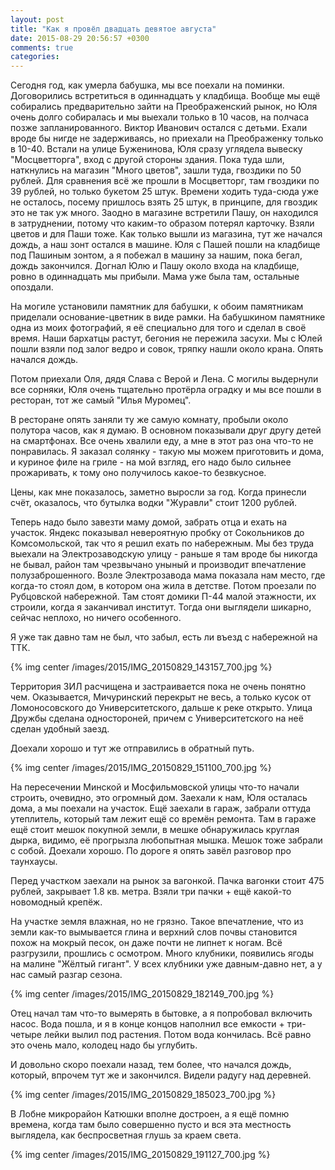 ```yaml
---
layout: post
title: "Как я провёл двадцать девятое августа"
date: 2015-08-29 20:56:57 +0300
comments: true
categories: 
---
```

Сегодня год, как умерла бабушка, мы все поехали на поминки. Договорились встретиться в одиннадцать у кладбища. Вообще мы ещё собирались предварительно зайти на Преображенский рынок, но Юля очень долго собиралась и мы выехали только в 10 часов, на полчаса позже запланированного. Виктор Иванович остался с детьми. Ехали вроде бы нигде не задерживаясь, но приехали на Преображенку только в 10-40. Встали на улице Буженинова, Юля сразу углядела вывеску "Мосцветторга", вход с другой стороны здания. Пока туда шли, наткнулись на магазин "Много цветов", зашли туда, гвоздики по 50 рублей. Для сравнения всё же прошли в Мосцветторг, там гвоздики по 39 рублей, но только букетом 25 штук. Времени ходить туда-сюда уже не осталось, посему пришлось взять 25 штук, в принципе, для гвоздик это не так уж много. Заодно в магазине встретили Пашу, он находился в затруднении, потому что каким-то образом потерял карточку. Взяли цветов и для Паши тоже. Как только вышли из магазина, тут же начался дождь, а наш зонт остался в машине. Юля с Пашей пошли на кладбище под Пашиным зонтом, а я побежал в машину за нашим, пока бегал, дождь закончился. Догнал Юлю и Пашу около входа на кладбище, ровно в одиннадцать мы прибыли. Мама уже была там, остальные опоздали.

На могиле установили памятник для бабушки, к обоим памятникам приделали основание-цветник в виде рамки. На бабушкином памятнике одна из моих фотографий, я её специально для того и сделал в своё время. Наши бархатцы растут, бегония не пережила засухи. Мы с Юлей пошли взяли под залог ведро и совок, тряпку нашли около крана. Опять начался дождь.

Потом приехали Оля, дядя Слава с Верой и Лена. С могилы выдернули все сорняки, Юля очень тщательно протёрла оградку и мы все пошли в ресторан, тот же самый "Илья Муромец".

В ресторане опять заняли ту же самую комнату, пробыли около полутора часов, как я думаю. В основном показывали друг другу детей на смартфонах. Все очень хвалили еду, а мне в этот раз она что-то не понравилась. Я заказал солянку - такую мы можем приготовить и дома, и куриное филе на гриле - на мой взгляд, его надо было сильнее прожаривать, к тому оно получилось какое-то безвкусное.

Цены, как мне показалось, заметно выросли за год. Когда принесли счёт, оказалось, что бутылка водки "Журавли" стоит 1200 рублей. 

Теперь надо было завезти маму домой, забрать отца и ехать на участок. Яндекс показывал невероятную пробку от Сокольников до Комсомольской, так что я решил ехать по набережным. Мы без труда выехали на Электрозаводскую улицу - раньше я там вроде бы никогда не бывал, район там чрезвычано уныный и производит впечатление полузаброшенного. Возле Электрозавода мама показала нам место, где когда-то стоял дом, в котором она жила в детстве. Потом проезали по Рубцовской набережной. Там стоят домики П-44 малой этажности, их строили, когда я заканчивал институт. Тогда они выглядели шикарно, сейчас неплохо, но ничего особенного.

Я уже так давно там не был, что забыл, есть ли въезд с набережной на ТТК.

{% img center /images/2015/IMG_20150829_143157_700.jpg %}

Территория ЗИЛ расчищена и застраивается пока не очень понятно чем. Оказывается, Мичуринский перекрыт не весь, а только кусок от Ломоносовского до Университетского, дальше к реке открыто. Улица Дружбы сделана одностороней, причем с Университетского на неё сделан удобный заезд. 

 Доехали хорошо и тут же отправились в обратный путь.

{% img center /images/2015/IMG_20150829_151100_700.jpg %}

На пересечении Минской и Мосфильмовской улицы что-то начали строить, очевидно, это огромный дом. Заехали к нам, Юля осталась дома, а мы поехали на участок. Ещё заехали в гараж, забрали оттуда утеплитель, который там лежит ещё со времён ремонта. Там в гараже ещё стоит мешок покупной земли, в мешке обнаружилась круглая дырка, видимо, её прогрызла любопытная мышка. Мешок тоже забрали с собой. Доехали хорошо. По дороге я опять завёл разговор про таунхаусы.

Перед участком заехали на рынок за вагонкой. Пачка вагонки стоит 475 рублей, закрывает 1.8 кв. метра. Взяли три пачки + ещё какой-то новомодный крепёж.

На участке земля влажная, но не грязно. Такое впечатление, что из земли как-то вымывается глина и верхний слов почвы становится похож на мокрый песок, он даже почти не липнет к ногам. Всё разгрузили, прошлись с осмотром. Много клубники, появились ягоды на малине "Жёлтый гигант". У всех клубники уже давным-давно нет, а у нас самый разгар сезона.

{% img center /images/2015/IMG_20150829_182149_700.jpg %}

Отец начал там что-то вымерять в бытовке, а я попробовал включить насос. Вода пошла, и я в конце концов наполнил все емкости + три-четыре лейки вылил под растения. Потом вода кончилась. Всё равно это очень мало, колодец надо бы углубить.

И довольно скоро поехали назад, тем более, что начался дождь, который, впрочем тут же и закончился. Видели радугу над деревней.

{% img center /images/2015/IMG_20150829_185023_700.jpg %}

В Лобне микрорайон Катюшки вполне достроен,  а я ещё помню времена, когда там было совершенно пусто и вся эта местность выглядела, как беспросветная глушь за краем света.

{% img center /images/2015/IMG_20150829_191127_700.jpg %}




